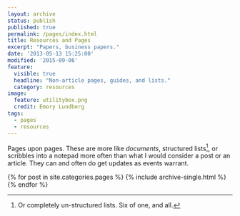 ```yaml
---
layout: archive
status: publish
published: true
permalink: /pages/index.html
title: Resources and Pages
excerpt: "Papers, business papers."
date: '2013-05-13 15:25:00'
modified: '2015-09-06'
feature:
  visible: true
  headline: "Non-article pages, guides, and lists."
  category: resources
image:
  feature: utilitybox.png
  credit: Emory Lundberg
tags: 
  - pages
  - resources
---
```


Pages upon pages. These are more like *documents*, structured lists[^un], or scribbles into a notepad more often than what I would consider a post or an article. They can and often do get updates as events warrant.

[^un]: Or completely un-structured lists. Six of one, and all.

{% for post in site.categories.pages %}
  {% include archive-single.html %}
{% endfor %}

